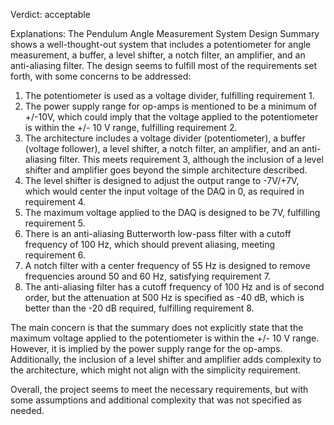 Verdict: acceptable

Explanations: 
The Pendulum Angle Measurement System Design Summary shows a well-thought-out system that includes a potentiometer for angle measurement, a buffer, a level shifter, a notch filter, an amplifier, and an anti-aliasing filter. The design seems to fulfill most of the requirements set forth, with some concerns to be addressed:

1. The potentiometer is used as a voltage divider, fulfilling requirement 1.
2. The power supply range for op-amps is mentioned to be a minimum of +/-10V, which could imply that the voltage applied to the potentiometer is within the +/- 10 V range, fulfilling requirement 2.
3. The architecture includes a voltage divider (potentiometer), a buffer (voltage follower), a level shifter, a notch filter, an amplifier, and an anti-aliasing filter. This meets requirement 3, although the inclusion of a level shifter and amplifier goes beyond the simple architecture described.
4. The level shifter is designed to adjust the output range to -7V/+7V, which would center the input voltage of the DAQ in 0, as required in requirement 4.
5. The maximum voltage applied to the DAQ is designed to be 7V, fulfilling requirement 5.
6. There is an anti-aliasing Butterworth low-pass filter with a cutoff frequency of 100 Hz, which should prevent aliasing, meeting requirement 6.
7. A notch filter with a center frequency of 55 Hz is designed to remove frequencies around 50 and 60 Hz, satisfying requirement 7.
8. The anti-aliasing filter has a cutoff frequency of 100 Hz and is of second order, but the attenuation at 500 Hz is specified as -40 dB, which is better than the -20 dB required, fulfilling requirement 8.

The main concern is that the summary does not explicitly state that the maximum voltage applied to the potentiometer is within the +/- 10 V range. However, it is implied by the power supply range for the op-amps. Additionally, the inclusion of a level shifter and amplifier adds complexity to the architecture, which might not align with the simplicity requirement.

Overall, the project seems to meet the necessary requirements, but with some assumptions and additional complexity that was not specified as needed.